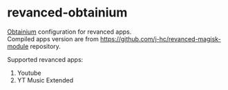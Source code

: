 # revanced-obtainium
[Obtainium](https://github.com/ImranR98/Obtainium) configuration for revanced apps.<br>
Compiled apps version are from https://github.com/j-hc/revanced-magisk-module repository.

Supported revanced apps:
1. Youtube
2. YT Music Extended
